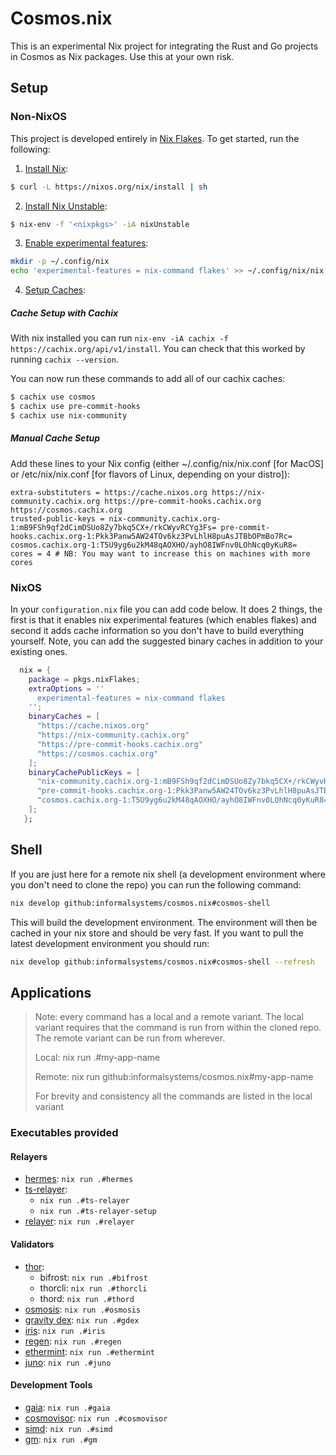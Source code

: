 # Cosmos.nix

This is an experimental Nix project for integrating the Rust and Go projects in Cosmos
as Nix packages. Use this at your own risk.

## Setup

### Non-NixOS

This project is developed entirely in [Nix Flakes](https://nixos.wiki/wiki/Flakes).
To get started, run the following:

1. [Install Nix](https://nixos.org/download.html):

```bash
$ curl -L https://nixos.org/nix/install | sh
```

2. [Install Nix Unstable](https://serokell.io/blog/practical-nix-flakes):

```bash
$ nix-env -f '<nixpkgs>' -iA nixUnstable
```

3. [Enable experimental features](https://serokell.io/blog/practical-nix-flakes):

```bash
mkdir -p ~/.config/nix
echo 'experimental-features = nix-command flakes' >> ~/.config/nix/nix.conf
```

4. [Setup Caches](https://nixos.org/manual/nix/unstable/package-management/sharing-packages.html):

##### Cache Setup with Cachix

With nix installed you can run `nix-env -iA cachix -f https://cachix.org/api/v1/install`.
You can check that this worked by running `cachix --version`.

You can now run these commands to add all of our cachix caches:

```bash
$ cachix use cosmos
$ cachix use pre-commit-hooks
$ cachix use nix-community
```

##### Manual Cache Setup

Add these lines to your Nix config (either ~/.config/nix/nix.conf [for MacOS] or
/etc/nix/nix.conf [for flavors of Linux, depending on your distro]):

```
extra-substituters = https://cache.nixos.org https://nix-community.cachix.org https://pre-commit-hooks.cachix.org https://cosmos.cachix.org
trusted-public-keys = nix-community.cachix.org-1:mB9FSh9qf2dCimDSUo8Zy7bkq5CX+/rkCWyvRCYg3Fs= pre-commit-hooks.cachix.org-1:Pkk3Panw5AW24TOv6kz3PvLhlH8puAsJTBbOPmBo7Rc= cosmos.cachix.org-1:T5U9yg6u2kM48qAOXHO/ayhO8IWFnv0LOhNcq0yKuR8=
cores = 4 # NB: You may want to increase this on machines with more cores
```

### NixOS

In your `configuration.nix` file you can add code below. It does 2 things, the
first is that it enables nix experimental features (which enables flakes) and
second it adds cache information so you don't have to build everything yourself.
Note, you can add the suggested binary caches in addition to your existing ones.

```nix
  nix = {
    package = pkgs.nixFlakes;
    extraOptions = ''
      experimental-features = nix-command flakes
    '';
    binaryCaches = [
      "https://cache.nixos.org"
      "https://nix-community.cachix.org"
      "https://pre-commit-hooks.cachix.org"
      "https://cosmos.cachix.org"
    ];
    binaryCachePublicKeys = [
      "nix-community.cachix.org-1:mB9FSh9qf2dCimDSUo8Zy7bkq5CX+/rkCWyvRCYg3Fs="
      "pre-commit-hooks.cachix.org-1:Pkk3Panw5AW24TOv6kz3PvLhlH8puAsJTBbOPmBo7Rc="
      "cosmos.cachix.org-1:T5U9yg6u2kM48qAOXHO/ayhO8IWFnv0LOhNcq0yKuR8="
    ];
   };
```

## Shell

If you are just here for a remote nix shell (a development environment where
you don't need to clone the repo) you can run the following command:

```bash
nix develop github:informalsystems/cosmos.nix#cosmos-shell
```

This will build the development environment. The environment will then be
cached in your nix store and should be very fast. If you want to pull the
latest development environment you should run:

```bash
nix develop github:informalsystems/cosmos.nix#cosmos-shell --refresh
```

## Applications

> Note: every command has a local and a remote variant. The local variant requires
> that the command is run from within the cloned repo. The remote variant can be run
> from wherever.
>
> Local: nix run .#my-app-name
> 
> Remote: nix run github:informalsystems/cosmos.nix#my-app-name
>
> For brevity and consistency all the commands are listed in the local variant

### Executables provided

#### Relayers
- [hermes](https://hermes.informal.systems/): `nix run .#hermes`
- [ts-relayer](https://github.com/confio/ts-relayer):
  - `nix run .#ts-relayer`
  - `nix run .#ts-relayer-setup`
- [relayer](https://github.com/cosmos/relayer): `nix run .#relayer`

#### Validators
- [thor](https://github.com/thorchain/thornode):
  - bifrost: `nix run .#bifrost`
  - thorcli: `nix run .#thorcli`
  - thord: `nix run .#thord`
- [osmosis](https://github.com/osmosis-labs/osmosis): `nix run .#osmosis`
- [gravity dex](https://github.com/b-harvest/gravity-dex-backend): `nix run .#gdex`
- [iris](https://github.com/irisnet/irishub): `nix run .#iris`
- [regen](https://github.com/regen-network/regen-ledger): `nix run .#regen`
- [ethermint](https://github.com/tharsis/ethermint): `nix run .#ethermint`
- [juno](https://github.com/CosmosContracts/juno): `nix run .#juno`

#### Development Tools
- [gaia](https://hub.cosmos.network/main/gaia-tutorials/what-is-gaia.html): `nix run .#gaia`
- [cosmovisor](https://docs.cosmos.network/master/run-node/cosmovisor.html): `nix run .#cosmovisor`
- [simd](https://docs.cosmos.network/master/run-node/interact-node.html): `nix run .#simd`
- [gm](https://github.com/informalsystems/ibc-rs/tree/master/scripts/gm): `nix run .#gm`
